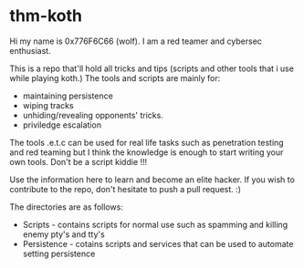 # thm-koth

Hi my name is 0x776F6C66 (wolf). I am a red teamer and cybersec enthusiast.

This is a repo that'll hold all tricks and tips (scripts and other tools that i use while playing koth.)
The tools and scripts are mainly for:

* maintaining persistence
* wiping tracks 
* unhiding/revealing opponents' tricks.
* priviledge escalation

The tools .e.t.c can be used for real life tasks such as penetration testing and red teaming but I think the knowledge is enough to start writing your own tools. Don't be a script kiddie !!!

Use the information here to learn and become an elite hacker.
If you wish to contribute to the repo, don't hesitate to push a pull request. :)

The directories are as follows:
* Scripts - contains scripts for normal use such as spamming and killing enemy pty's and tty's
* Persistence - cotains scripts and services that can be used to automate setting persistence
